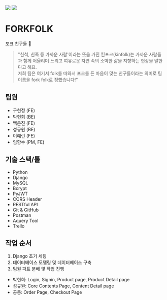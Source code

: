 ![](https://images.velog.io/images/jeanbaek/post/8801cacc-cb6c-4b1f-8e6d-2c1b901d5343/FORK%20FOLK.png)
![](https://images.velog.io/images/jeanbaek/post/0f3ede2a-538b-491d-aa82-33e38d75335d/Image%20from%20iOS.jpg)

# FORKFOLK

포크 친구들 :fork_and_knife:

> "친척, 친족 등 가까운 사람'이라는 뜻을 가진 킨포크(kinfolk)는 가까운 사람들과 함께 어울리며 느리고 여유로운 자연 속의 소박한 삶을 지향하는 현상을 말한다고 해요. <br> 저희 팀은 여기서 folk를 따와서 포크를 든 마음이 맞는 친구들이라는 의미로 팀 이름을 fork folk로 정했습니다!"

## 팀원

- 구현정 (FE)
- 박현희 (BE)
- 백은진 (FE)
- 성규원 (BE)
- 이예린 (FE)
- 임향수 (PM, FE)

## 기술 스택/툴

- Python
- Django
- MySQL
- Bcrypt
- PyJWT
- CORS Header
- RESTful API
- Git & GitHub
- Postman
- Aquery Tool
- Trello

## 작업 순서

1. Django 초기 세팅
1. 데이터베이스 모델링 및 데이터베이스 구축
1. 팀원 파트 분배 및 작업 진행

- 박현희: Login, Signin, Product page, Product Detail page
- 성규원: Core Contents Page, Content Detail page
- 공동: Order Page, Checkout Page

